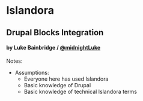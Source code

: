 # Islandora
## Drupal Blocks Integration

#### by Luke Bainbridge  / [@midnightLuke](http://twitter.com/midnightLuke)

Notes:

- Assumptions:
  - Everyone here has used Islandora
  - Basic knowledge of Drupal
  - Basic knowledge of technical Islandora terms
